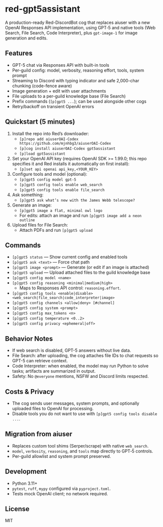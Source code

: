 # red-gpt5assistant

A production-ready Red-DiscordBot cog that replaces aiuser with a new OpenAI Responses API implementation, using GPT‑5 and native tools (Web Search, File Search, Code Interpreter), plus `gpt-image-1` for image generation and edits.

## Features

- GPT-5 chat via Responses API with built-in tools
- Per-guild config: model, verbosity, reasoning effort, tools, system prompt
- Streaming to Discord with typing indicator and safe 2,000-char chunking (code-fence aware)
- Image generation + edit with user attachments
- File uploads to a per-guild knowledge base (File Search)
- Prefix commands (`[p]gpt5 ...`); can be used alongside other cogs
- Retry/backoff on transient OpenAI errors

## Quickstart (5 minutes)

1. Install the repo into Red’s downloader:
   - `[p]repo add aiuserOAI-Codex https://github.com/mjnhbg3/aiuserOAI-Codex`
   - `[p]cog install aiuserOAI-Codex gpt5assistant`
   - `[p]load gpt5assistant`
2. Set your OpenAI API key (requires OpenAI SDK >= 1.99.0; this repo specifies it and Red installs it automatically on first install):
   - `[p]set api openai api_key,<YOUR_KEY>`
3. Configure tools and model (optional):
   - `[p]gpt5 config model gpt-5`
   - `[p]gpt5 config tools enable web_search`
   - `[p]gpt5 config tools enable file_search`
4. Ask something:
   - `[p]gpt5 ask what’s new with the James Webb telescope?`
5. Generate an image:
   - `[p]gpt5 image a flat, minimal owl logo`
   - For edits: attach an image and run `[p]gpt5 image add a neon outline`
6. Upload files for File Search:
   - Attach PDFs and run `[p]gpt5 upload`

## Commands

- `[p]gpt5 status` — Show current config and enabled tools
- `[p]gpt5 ask <text>` — Force chat path
- `[p]gpt5 image <prompt>` — Generate (or edit if an image is attached)
- `[p]gpt5 upload` — Upload attached files to the guild knowledge base
- `[p]gpt5 config model <name>`
- `[p]gpt5 config reasoning <minimal|medium|high>`
  - Maps to Responses API control: `reasoning.effort`.
- `[p]gpt5 config tools <enable|disable> <web_search|file_search|code_interpreter|image>`
- `[p]gpt5 config channels <allow|deny> [#channel]`
- `[p]gpt5 config system <prompt>`
- `[p]gpt5 config max_tokens <n>`
- `[p]gpt5 config temperature <0..2>`
- `[p]gpt5 config privacy <ephemeral|off>`

## Behavior Notes

- If web search is disabled, GPT-5 answers without live data.
- File Search: after uploading, the cog attaches file IDs to chat requests so GPT-5 can retrieve context.
- Code Interpreter: when enabled, the model may run Python to solve tasks; artifacts are summarized in output.
- Safety: No `@everyone` mentions, NSFW and Discord limits respected.

## Costs & Privacy

- The cog sends user messages, system prompts, and optionally uploaded files to OpenAI for processing.
- Disable tools you do not want to use with `[p]gpt5 config tools disable ...`.

## Migration from aiuser

- Replaces custom tool shims (Serper/scrape) with native `web_search`.
- `model`, `verbosity`, `reasoning`, and `tools` map directly to GPT‑5 controls.
- Per-guild allowlist and system prompt preserved.

## Development

- Python 3.11+
- `pytest`, `ruff`, `mypy` configured via `pyproject.toml`.
- Tests mock OpenAI client; no network required.

## License

MIT
